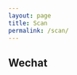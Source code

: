 ```yaml
---
layout: page
title: Scan
permalink: /scan/
---
```


<script src="/js/qrcode.min.js"></script>

## Wechat

<div id="qrcode"></div>

<script>
var qrcode = new QRCode('qrcode', {
  text: 'http://weixin.qq.com/r/mJEMFHXEsCjPrTF398SK',
  width: 256,
  height: 256,
  colorDark: '#000000',
  colorLight: '#ffffff',
  correctLevel: QRCode.CorrectLevel.H
});
</script>
